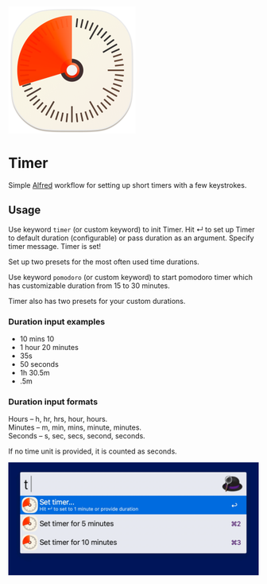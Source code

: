 ![Timer workflow](./icon.png)
# Timer
Simple [Alfred](https://www.alfredapp.com/) workflow for setting up short timers with a few keystrokes.

## Usage
Use keyword `timer` (or custom keyword) to init Timer. Hit ↵ to set up Timer to default duration (configurable) or pass duration as an argument. Specify timer message. Timer is set!

Set up two presets for the most often used time durations.

Use keyword `pomodoro` (or custom keyword) to start pomodoro timer which has customizable duration from 15 to 30 minutes.

Timer also has two presets for your custom durations.

### Duration input examples
- 10 mins 10
- 1 hour 20 minutes
- 35s
- 50 seconds
- 1h 30.5m
- .5m

### Duration input formats
Hours – h, hr, hrs, hour, hours.  
Minutes – m, min, mins, minute, minutes.  
Seconds – s, sec, secs, second, seconds.

If no time unit is provided, it is counted as seconds.

![](./timer-example.gif)
